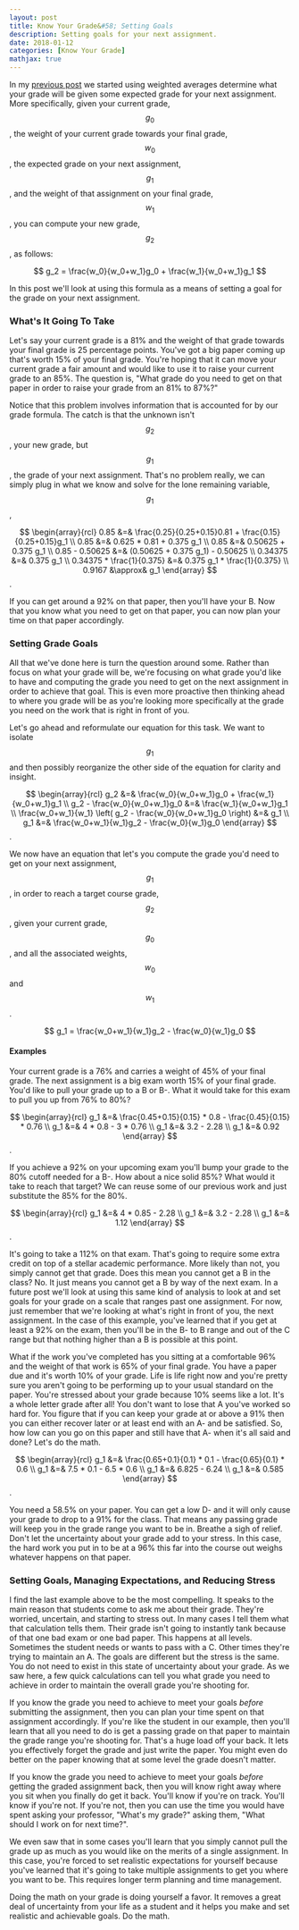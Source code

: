 ```yaml
---
layout: post
title: Know Your Grade&#58; Setting Goals
description: Setting goals for your next assignment.
date: 2018-01-12
categories: [Know Your Grade]
mathjax: true
---
```



In my [previous post](/blog/2018/01/Know-Your-Grade-Single-Being-Proactive.md) we started using weighted averages determine what your grade will be given some expected grade for your next assignment. More specifically, given your current grade, $$g_0$$, the weight of your current grade towards your final grade, $$w_0$$, the expected grade on your next assignment, $$g_1$$, and the weight of that assignment on your final grade, $$w_1$$, you can compute your new grade, $$g_2$$, as follows:  

$$
g_2 = \frac{w_0}{w_0+w_1}g_0 + \frac{w_1}{w_0+w_1}g_1
$$

In this post we'll look at using this formula as a means of setting a goal for the grade on your next assignment.

### What's It Going To Take

Let's say your current grade is a 81% and the weight of that grade towards your final grade is 25 percentage points. You've got a big paper coming up that's worth 15% of your final grade.  You're hoping that it can move your current grade a fair amount and would like to use it to raise your current grade to an 85%. The question is, "What grade do you need to get on that paper in order to raise your grade from an 81% to 87%?"

Notice that this problem involves information that is accounted for by our grade formula. The catch is that the unknown isn't $$g_2$$, your new grade, but $$g_1$$, the grade of your next assignment. That's no problem really, we can simply plug in what we know and solve for the lone remaining variable, $$g_1$$,

$$
\begin{array}{rcl}
0.85 &=& \frac{0.25}{0.25+0.15}0.81 + \frac{0.15}{0.25+0.15}g_1 \\
0.85 &=& 0.625 * 0.81 + 0.375 g_1 \\
0.85 &=& 0.50625 + 0.375 g_1 \\
0.85 - 0.50625 &=& (0.50625 + 0.375 g_1) - 0.50625 \\
0.34375 &=& 0.375 g_1 \\
0.34375 * \frac{1}{0.375} &=& 0.375  g_1 * \frac{1}{0.375} \\
0.9167 &\approx& g_1
\end{array}
$$.

If you can get around a 92% on that paper, then you'll have your B. Now that you know what you need to get on that paper, you can now plan your time on that paper accordingly.   


### Setting Grade Goals

All that we've done here is turn the question around some. Rather than focus on what your grade will be, we're focusing on what grade you'd like to have and computing the grade you need to get on the next assignment in order to achieve that goal. This is even more proactive then thinking ahead to where you grade will be as you're looking more specifically at the grade you need on the work that is right in front of you.  

Let's go ahead and reformulate our equation for this task. We want to isolate $$g_1$$ and then possibly reorganize the other side of the equation for clarity and insight.  

$$
\begin{array}{rcl}
g_2 &=& \frac{w_0}{w_0+w_1}g_0 + \frac{w_1}{w_0+w_1}g_1 \\
g_2 - \frac{w_0}{w_0+w_1}g_0 &=& \frac{w_1}{w_0+w_1}g_1 \\
\frac{w_0+w_1}{w_1} \left( g_2 - \frac{w_0}{w_0+w_1}g_0 \right) &=& g_1 \\
g_1 &=& \frac{w_0+w_1}{w_1}g_2 - \frac{w_0}{w_1}g_0
\end{array}
$$.  

We now have an equation that let's you compute the grade you'd need to get on your next assignment, $$g_1$$, in order to reach a target course grade, $$g_2$$, given your current grade, $$g_0$$, and all the associated weights, $$w_0$$ and $$w_1$$.

$$ g_1 = \frac{w_0+w_1}{w_1}g_2 - \frac{w_0}{w_1}g_0 $$


#### Examples


Your current grade is a 76% and carries a weight of 45% of your final grade. The next assignment is a big exam worth 15% of your final grade. You'd like to pull your grade up to a B or B-.  What it would take for this exam to pull you up from 76% to 80%?

$$
\begin{array}{rcl}
g_1 &=& \frac{0.45+0.15}{0.15} * 0.8 - \frac{0.45}{0.15} *  0.76 \\
g_1 &=& 4 * 0.8 - 3 * 0.76 \\
g_1 &=& 3.2 - 2.28 \\
g_1 &=& 0.92
\end{array}
$$.  

If you achieve a 92% on your upcoming exam you'll bump your grade to the 80% cutoff needed for a B-. How about a nice solid 85%? What would it take to reach that target? We can reuse some of our previous work and just substitute the 85% for the 80%.

$$
\begin{array}{rcl}
g_1 &=& 4 * 0.85 - 2.28 \\
g_1 &=& 3.2 - 2.28 \\
g_1 &=& 1.12
\end{array}
$$.  

It's going to take a 112% on that exam.  That's going to require some extra credit on top of a stellar academic performance.  More likely than not, you simply cannot get that grade.  Does this mean you cannot get a B in the class? No. It just means you cannot get a B by way of the next exam. In a future post we'll look at using this same kind of analysis to look at and set goals for your grade on a scale that ranges past one assignment. For now, just remember that we're looking at what's right in front of you, the next assignment. In the case of this example, you've learned that if you get at least a 92% on the exam, then you'll be in the B- to B range and out of the C range but that nothing higher than a B is possible at this point.

What if the work you've completed has you sitting at a comfortable 96% and the weight of that work is 65% of your final grade. You have a paper due and it's worth 10% of your grade.  Life is life right now and you're pretty sure you aren't going to be performing up to your usual standard on the paper. You're stressed about your grade because 10% seems like a lot. It's a whole letter grade after all! You don't want to lose that A you've worked so hard for. You figure that if you can keep your grade at or above a 91% then you can either recover later or at least end with an A- and be satisfied. So, how low can you go on this paper and still have that A- when it's all said and done? Let's do the math.

$$
\begin{array}{rcl}
g_1 &=& \frac{0.65+0.1}{0.1} * 0.1 - \frac{0.65}{0.1} * 0.6 \\
g_1 &=& 7.5 * 0.1 - 6.5 * 0.6 \\
g_1 &=& 6.825 - 6.24 \\
g_1 &=& 0.585
\end{array}
$$.  

You need a 58.5% on your paper. You can get a low D- and it will only cause your grade to drop to a 91% for the class. That means any passing grade will keep you in the grade range you want to be in. Breathe a sigh of relief. Don't let the uncertainty about your grade add to your stress. In this case, the hard work you put in to be at a 96% this far into the course out weighs whatever happens on that paper.


### Setting Goals, Managing Expectations, and Reducing Stress

I find the last example above to be the most compelling. It speaks to the main reason that students come to ask me about their grade. They're worried, uncertain, and starting to stress out.  In many cases I tell them what that calculation tells them. Their grade isn't going to instantly tank because of that one bad exam or one bad paper.  This happens at all levels. Sometimes the student needs or wants to pass with a C. Other times they're trying to maintain an A. The goals are different but the stress is the same. You do not need to exist in this state of uncertainty about your grade.  As we saw here, a few quick calculations can tell you what grade you need to achieve in order to maintain the overall grade you're shooting for.

If you know the grade you need to achieve to meet your goals *before* submitting the assignment, then you can plan your time spent on that assignment accordingly. If you're like the student in our example, then you'll learn that all you need to do is get a passing grade on that paper to maintain the grade range you're shooting for. That's a huge load off your back. It lets you effectively forget the grade and just write the paper. You might even do better on the paper knowing that at some level the grade doesn't matter.

If you know the grade you need to achieve to meet your goals *before* getting the graded assignment back, then you will know right away where you sit when you finally do get it back. You'll know if you're on track. You'll know if you're not. If you're not, then you can use the time you would have spent asking your professor, "What's my grade?" asking them, "What should I work on for next time?".  

We even saw that in some cases you'll learn that you simply cannot pull the grade up as much as you would like on the merits of a single assignment. In this case, you're forced to set realistic expectations for yourself because you've learned that it's going to take multiple assignments to get you where you want to be. This requires longer term planning and time management.   

Doing the math on your grade is doing yourself a favor. It removes a great deal of uncertainty from your life as a student and it helps you make and set realistic and achievable goals.  Do the math.
